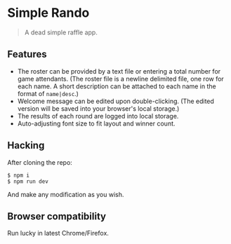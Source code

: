 # Simple Rando

> A dead simple raffle app.

## Features

* The roster can be provided by a text file or entering a total number for game attendants. (The roster file is a newline delimited file, one row for each name. A short description can be attached to each name in the format of `name|desc`.)
* Welcome message can be edited upon double-clicking. (The edited version will be saved into your browser's local storage.)
* The results of each round are logged into local storage.
* Auto-adjusting font size to fit layout and winner count.

## Hacking

After cloning the repo:

```
$ npm i
$ npm run dev
```

And make any modification as you wish.

## Browser compatibility

Run lucky in latest Chrome/Firefox.
